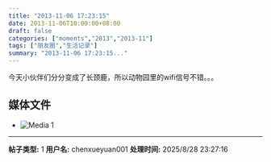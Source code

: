 ```yaml
---
title: "2013-11-06 17:23:15"
date: 2013-11-06T10:00:00+08:00
draft: false
categories: ["moments","2013","2013-11"]
tags: ["朋友圈","生活记录"]
summary: "2013-11-06 17:23:15..."
---
```


今天小伙伴们分分变成了长颈鹿，所以动物园里的wifi信号不错。。。

## 媒体文件

- ![Media 1](/Moments/photos/2013-11-06/201311061723150.jpg)

---

**帖子类型:** 1
**用户名:** chenxueyuan001
**处理时间:** 2025/8/28 23:27:16